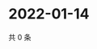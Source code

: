 # 2022-01-14

共 0 条

<!-- BEGIN WEIBO -->
<!-- 最后更新时间 Fri Jan 14 2022 19:13:02 GMT+0800 (China Standard Time) -->

<!-- END WEIBO -->
